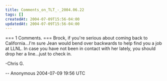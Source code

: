 ```yaml
---
title: Comments_on_TLT_-_2004.06.22
tags: []
createdAt: 2004-07-09T15:56-04:00
updatedAt: 2004-07-09T15:56-04:00
---
```


=== 1 Comments. ===
Brock, if you're serious about coming back to California...I'm sure Jean would bend over backwards to help find you a job at LLNL.  In case you have not been in contact with her lately, you should drop her a line...just to check in.

-Chris G.

-- Anonymous 2004-07-09 19:56 UTC


